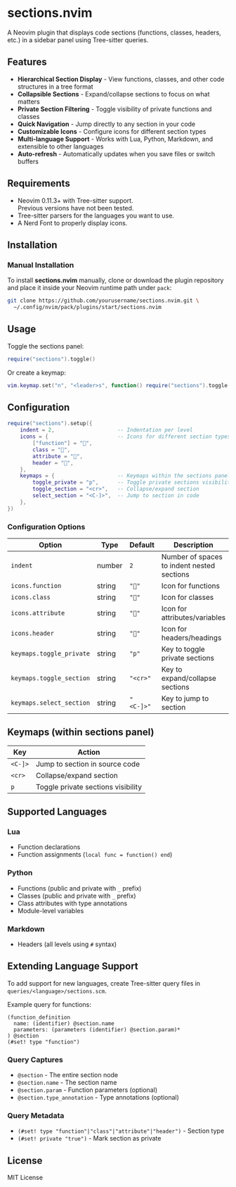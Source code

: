 # sections.nvim

A Neovim plugin that displays code sections (functions, classes, headers, etc.) in a sidebar panel using Tree-sitter queries.

## Features

- **Hierarchical Section Display** - View functions, classes, and other code structures in a tree format
- **Collapsible Sections** - Expand/collapse sections to focus on what matters
- **Private Section Filtering** - Toggle visibility of private functions and classes
- **Quick Navigation** - Jump directly to any section in your code
- **Customizable Icons** - Configure icons for different section types
- **Multi-language Support** - Works with Lua, Python, Markdown, and extensible to other languages
- **Auto-refresh** - Automatically updates when you save files or switch buffers

## Requirements

- Neovim 0.11.3+ with Tree-sitter support.\
  Previous versions have not been tested.
- Tree-sitter parsers for the languages you want to use.
- A Nerd Font to properly display icons.

## Installation

### Manual Installation

To install **sections.nvim** manually, clone or download the plugin repository and place it inside your Neovim runtime path under `pack`:

```sh
git clone https://github.com/yourusername/sections.nvim.git \
  ~/.config/nvim/pack/plugins/start/sections.nvim
```

## Usage

Toggle the sections panel:
```lua
require("sections").toggle()
```

Or create a keymap:
```lua
vim.keymap.set("n", "<leader>s", function() require("sections").toggle() end, { desc = "Toggle sections" })
```

## Configuration

```lua
require("sections").setup({
    indent = 2,                    -- Indentation per level
    icons = {                      -- Icons for different section types
        ["function"] = "󰊕",
        class = "",
        attribute = "󰠲",
        header = "",
    },
    keymaps = {                    -- Keymaps within the sections panel
        toggle_private = "p",      -- Toggle private sections visibility
        toggle_section = "<cr>",   -- Collapse/expand section
        select_section = "<C-]>",  -- Jump to section in code
    },
})
```

### Configuration Options

| Option | Type | Default | Description |
|--------|------|---------|-------------|
| `indent` | number | `2` | Number of spaces to indent nested sections |
| `icons.function` | string | `"󰊕"` | Icon for functions |
| `icons.class` | string | `""` | Icon for classes |
| `icons.attribute` | string | `"󰠲"` | Icon for attributes/variables |
| `icons.header` | string | `""` | Icon for headers/headings |
| `keymaps.toggle_private` | string | `"p"` | Key to toggle private sections |
| `keymaps.toggle_section` | string | `"<cr>"` | Key to expand/collapse sections |
| `keymaps.select_section` | string | `"<C-]>"` | Key to jump to section |

## Keymaps (within sections panel)

| Key | Action |
|-----|--------|
| `<C-]>` | Jump to section in source code |
| `<cr>` | Collapse/expand section |
| `p` | Toggle private sections visibility |

## Supported Languages

### Lua

- Function declarations
- Function assignments (`local func = function() end`)

### Python  

- Functions (public and private with `_` prefix)
- Classes (public and private with `_` prefix)
- Class attributes with type annotations
- Module-level variables

### Markdown

- Headers (all levels using `#` syntax)

## Extending Language Support

To add support for new languages, create Tree-sitter query files in `queries/<language>/sections.scm`. 

Example query for functions:
```query
(function_definition
  name: (identifier) @section.name
  parameters: (parameters (identifier) @section.param)*
) @section
(#set! type "function")
```

### Query Captures

- `@section` - The entire section node
- `@section.name` - The section name
- `@section.param` - Function parameters (optional)
- `@section.type_annotation` - Type annotations (optional)

### Query Metadata

- `(#set! type "function"|"class"|"attribute"|"header")` - Section type
- `(#set! private "true")` - Mark section as private

## License

MIT License

